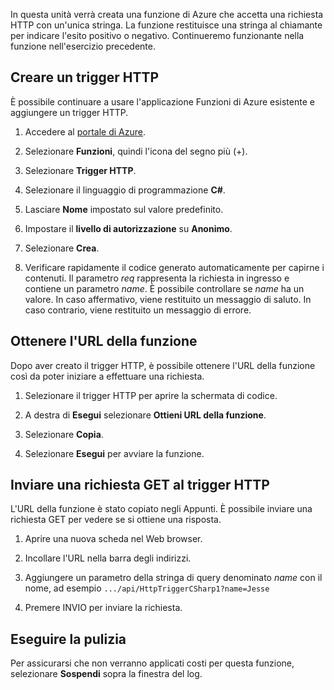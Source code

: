 In questa unità verrà creata una funzione di Azure che accetta una richiesta HTTP con un'unica stringa. La funzione restituisce una stringa al chiamante per indicare l'esito positivo o negativo. Continueremo funzionante nella funzione nell'esercizio precedente.

## <a name="create-an-http-trigger"></a>Creare un trigger HTTP

È possibile continuare a usare l'applicazione Funzioni di Azure esistente e aggiungere un trigger HTTP.

1. Accedere al [portale di Azure](https://portal.azure.com?azure-portal=true).

1. Selezionare **Funzioni**, quindi l'icona del segno più (+).

1. Selezionare **Trigger HTTP**.

1. Selezionare il linguaggio di programmazione **C#**.

1. Lasciare **Nome** impostato sul valore predefinito.

1. Impostare il **livello di autorizzazione** su **Anonimo**.

1. Selezionare **Crea**.

1. Verificare rapidamente il codice generato automaticamente per capirne i contenuti. Il parametro *req* rappresenta la richiesta in ingresso e contiene un parametro *name*. È possibile controllare se *name* ha un valore. In caso affermativo, viene restituito un messaggio di saluto. In caso contrario, viene restituito un messaggio di errore.

## <a name="get-your-function-url"></a>Ottenere l'URL della funzione

Dopo aver creato il trigger HTTP, è possibile ottenere l'URL della funzione così da poter iniziare a effettuare una richiesta.

1. Selezionare il trigger HTTP per aprire la schermata di codice.

1. A destra di **Esegui** selezionare **Ottieni URL della funzione**.

1. Selezionare **Copia**.

1. Selezionare **Esegui** per avviare la funzione.

## <a name="issue-a-get-request-to-your-http-trigger"></a>Inviare una richiesta GET al trigger HTTP

L'URL della funzione è stato copiato negli Appunti. È possibile inviare una richiesta GET per vedere se si ottiene una risposta.

1. Aprire una nuova scheda nel Web browser.

1. Incollare l'URL nella barra degli indirizzi.

1. Aggiungere un parametro della stringa di query denominato *name* con il nome, ad esempio `.../api/HttpTriggerCSharp1?name=Jesse`

1. Premere INVIO per inviare la richiesta.

## <a name="clean-up"></a>Eseguire la pulizia

Per assicurarsi che non verranno applicati costi per questa funzione, selezionare **Sospendi** sopra la finestra del log.
